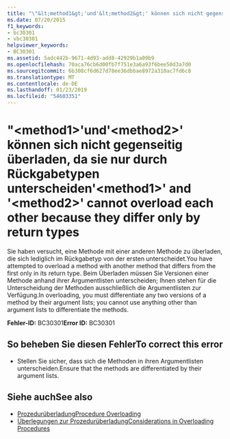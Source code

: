 ```yaml
---
title: "\"&lt;method1&gt;'und'&lt;method2&gt;' können sich nicht gegenseitig überladen, da sie nur durch Rückgabetypen unterscheiden"
ms.date: 07/20/2015
f1_keywords:
- bc30301
- vbc30301
helpviewer_keywords:
- BC30301
ms.assetid: 5adc442b-9671-4d93-add8-42929b1a09b9
ms.openlocfilehash: 70aca76cb6d00fb7f751e3a6a93f6bee50d3a7d0
ms.sourcegitcommit: 6b308cf6d627d78ee36dbbae8972a310ac7fd6c8
ms.translationtype: MT
ms.contentlocale: de-DE
ms.lasthandoff: 01/23/2019
ms.locfileid: "54603351"
---
```

# <a name="ltmethod1gt-and-ltmethod2gt-cannot-overload-each-other-because-they-differ-only-by-return-types"></a><span data-ttu-id="c6603-102">"&lt;method1&gt;'und'&lt;method2&gt;' können sich nicht gegenseitig überladen, da sie nur durch Rückgabetypen unterscheiden</span><span class="sxs-lookup"><span data-stu-id="c6603-102">'&lt;method1&gt;' and '&lt;method2&gt;' cannot overload each other because they differ only by return types</span></span>
<span data-ttu-id="c6603-103">Sie haben versucht, eine Methode mit einer anderen Methode zu überladen, die sich lediglich im Rückgabetyp von der ersten unterscheidet.</span><span class="sxs-lookup"><span data-stu-id="c6603-103">You have attempted to overload a method with another method that differs from the first only in its return type.</span></span> <span data-ttu-id="c6603-104">Beim Überladen müssen Sie Versionen einer Methode anhand ihrer Argumentlisten unterscheiden; Ihnen stehen für die Unterscheidung der Methoden ausschließlich die Argumentlisten zur Verfügung.</span><span class="sxs-lookup"><span data-stu-id="c6603-104">In overloading, you must differentiate any two versions of a method by their argument lists; you cannot use anything other than argument lists to differentiate the methods.</span></span>  
  
 <span data-ttu-id="c6603-105">**Fehler-ID:** BC30301</span><span class="sxs-lookup"><span data-stu-id="c6603-105">**Error ID:** BC30301</span></span>  
  
## <a name="to-correct-this-error"></a><span data-ttu-id="c6603-106">So beheben Sie diesen Fehler</span><span class="sxs-lookup"><span data-stu-id="c6603-106">To correct this error</span></span>  
  
-   <span data-ttu-id="c6603-107">Stellen Sie sicher, dass sich die Methoden in ihren Argumentlisten unterscheiden.</span><span class="sxs-lookup"><span data-stu-id="c6603-107">Ensure that the methods are differentiated by their argument lists.</span></span>  
  
## <a name="see-also"></a><span data-ttu-id="c6603-108">Siehe auch</span><span class="sxs-lookup"><span data-stu-id="c6603-108">See also</span></span>
- [<span data-ttu-id="c6603-109">Prozedurüberladung</span><span class="sxs-lookup"><span data-stu-id="c6603-109">Procedure Overloading</span></span>](../../visual-basic/programming-guide/language-features/procedures/procedure-overloading.md)
- [<span data-ttu-id="c6603-110">Überlegungen zur Prozedurüberladung</span><span class="sxs-lookup"><span data-stu-id="c6603-110">Considerations in Overloading Procedures</span></span>](../../visual-basic/programming-guide/language-features/procedures/considerations-in-overloading-procedures.md)
